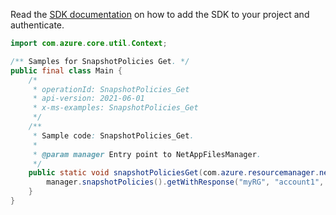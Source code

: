 Read the [SDK documentation](https://github.com/Azure/azure-sdk-for-java/blob/azure-resourcemanager-netapp_1.0.0-beta.5/sdk/netapp/azure-resourcemanager-netapp/README.md) on how to add the SDK to your project and authenticate.

```java
import com.azure.core.util.Context;

/** Samples for SnapshotPolicies Get. */
public final class Main {
    /*
     * operationId: SnapshotPolicies_Get
     * api-version: 2021-06-01
     * x-ms-examples: SnapshotPolicies_Get
     */
    /**
     * Sample code: SnapshotPolicies_Get.
     *
     * @param manager Entry point to NetAppFilesManager.
     */
    public static void snapshotPoliciesGet(com.azure.resourcemanager.netapp.NetAppFilesManager manager) {
        manager.snapshotPolicies().getWithResponse("myRG", "account1", "snapshotPolicyName", Context.NONE);
    }
}
```
